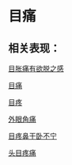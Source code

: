 # 目痛## 相关表现：[目胀痛有欲脱之感](https://zuoye.gmzyh.com/search?key=目胀痛有欲脱之感)[目痛](https://zuoye.gmzyh.com/search?key=目痛)[目疼](https://zuoye.gmzyh.com/search?key=目疼)[外眼角痛](https://zuoye.gmzyh.com/search?key=外眼角痛)[目疼鼻干卧不宁](https://zuoye.gmzyh.com/search?key=目疼鼻干卧不宁)[头目疼痛](https://zuoye.gmzyh.com/search?key=头目疼痛)